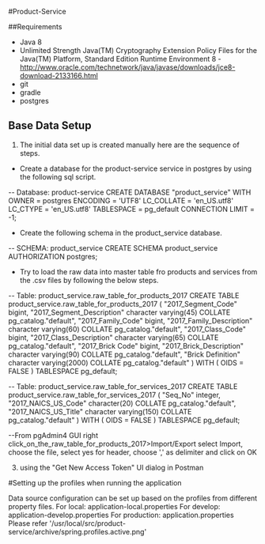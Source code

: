 #Product-Service

##Requirements

* Java 8
* Unlimited Strength Java(TM) Cryptography Extension Policy Files
  for the Java(TM) Platform, Standard Edition Runtime Environment 8 - 
  http://www.oracle.com/technetwork/java/javase/downloads/jce8-download-2133166.html
* git
* gradle
* postgres

## Base Data Setup

1. The initial data set up is created manually here are the sequence of steps.

* Create a database for the product-service service in postgres by using the following sql script.

-- Database: product-service
CREATE DATABASE "product_service"
    WITH
    OWNER = postgres
    ENCODING = 'UTF8'
    LC_COLLATE = 'en_US.utf8'
    LC_CTYPE = 'en_US.utf8'
    TABLESPACE = pg_default
    CONNECTION LIMIT = -1;

* Create the following schema in the product_service database.

-- SCHEMA: product_service
CREATE SCHEMA product_service
    AUTHORIZATION postgres;

* Try to load the raw data into master table fro products and services from the .csv files by following the below steps.

-- Table: product_service.raw_table_for_products_2017
CREATE TABLE product_service.raw_table_for_products_2017
(
    "2017_Segment_Code" bigint,
    "2017_Segment_Description" character varying(45) COLLATE pg_catalog."default",
    "2017_Family_Code" bigint,
    "2017_Family_Description" character varying(60) COLLATE pg_catalog."default",
    "2017_Class_Code" bigint,
    "2017_Class_Description" character varying(65) COLLATE pg_catalog."default",
    "2017_Brick Code" bigint,
    "2017_Brick_Description" character varying(90) COLLATE pg_catalog."default",
    "Brick Definition" character varying(2000) COLLATE pg_catalog."default"
)
WITH (
    OIDS = FALSE
)
TABLESPACE pg_default;

-- Table: product_service.raw_table_for_services_2017
CREATE TABLE product_service.raw_table_for_services_2017
(
    "Seq_No" integer,
    "2017_NAICS_US_Code" character(20) COLLATE pg_catalog."default",
    "2017_NAICS_US_Title" character varying(150) COLLATE pg_catalog."default"
)
WITH (
    OIDS = FALSE
)
TABLESPACE pg_default;

--From pgAdmin4 GUI right click_on_the_raw_table_for_products_2017>Import/Export
select Import, choose the file, select yes for header, choose ',' as delimiter  and click on OK


3. using the "Get New Access Token" UI dialog in Postman

#Setting up the profiles when running the application

Data source configuration can be set up based on the profiles from different property files.
For local: application-local.properties
For develop: application-develop.properties
For production: application.properties
Please refer '/usr/local/src/product-service/archive/spring.profiles.active.png'
